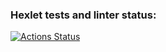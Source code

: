### Hexlet tests and linter status:
[![Actions Status](https://github.com/sergeykms/php-project-9/actions/workflows/hexlet-check.yml/badge.svg)](https://github.com/sergeykms/php-project-9/actions)